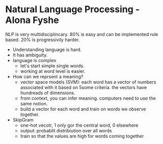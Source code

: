 # Natural Language Processing - Alona Fyshe 

NLP is very multidisciplincary. 80% is easy and can be implemented rule based. 20% is progressivily harder.

* Understanding language is hard.
* It has ambiguity.
* language is complex
	* let's start simple single words.
	* working at word level is easier.
* How can we reprsent a meaning?
	* vector space models (SVM): each word has a vector of numbers associated with it based on 5some criteria. the vectors have hundreads of dimensions. 
	* from context, you can infer meaning. computers need to use the same notion. 
	* build a vector for each word and train on words we observe together.
* SkipGram 
	* one-hot vecotr, 1 only gor the central word, 0 elsewhere
	* output: probablit distribiution over all words
	* train so that the values are high for words coming together 

